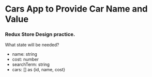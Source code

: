 # Cars App to Provide Car Name and Value

### Redux Store Design practice.

What state will be needed?

* name: string
* cost: number
* searchTerm: string
* cars: [] as {id, name, cost}

